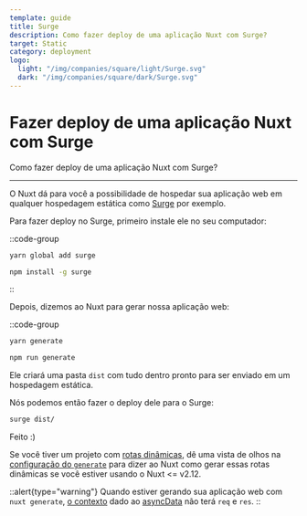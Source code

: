```yaml
---
template: guide
title: Surge
description: Como fazer deploy de uma aplicação Nuxt com Surge?
target: Static
category: deployment
logo:
  light: "/img/companies/square/light/Surge.svg"
  dark: "/img/companies/square/dark/Surge.svg"
---
```

# Fazer deploy de uma aplicação Nuxt com Surge

Como fazer deploy de uma aplicação Nuxt com Surge?

---

O Nuxt dá para você a possibilidade de hospedar sua aplicação web em qualquer hospedagem estática como [Surge](https://surge.sh/) por exemplo.

Para fazer deploy no Surge, primeiro instale ele no seu computador:

::code-group
```bash [Yarn]
yarn global add surge
```
```bash [NPM]
npm install -g surge
```
::

Depois, dizemos ao Nuxt para gerar nossa aplicação web:

::code-group
```bash [Yarn]
yarn generate
```
```bash [NPM]
npm run generate
```

Ele criará uma pasta `dist` com tudo dentro pronto para ser enviado em um hospedagem estática.

Nós podemos então fazer o deploy dele para o Surge:

```bash
surge dist/
```

Feito :)

Se você tiver um projeto com [rotas dinâmicas](/docs/directory-structure/pages#dynamic-pages), dê uma vista de olhos na [configuração do `generate`](/docs/configuration-glossary/configuration-generate) para dizer ao Nuxt como gerar essas rotas dinâmicas se você estiver usando o Nuxt <= v2.12.

::alert{type="warning"}
Quando estiver gerando sua aplicação web com `nuxt generate`, [o contexto](/docs/internals-glossary/context) dado ao [asyncData](/docs/features/data-fetching) não terá `req` e `res`.
::
